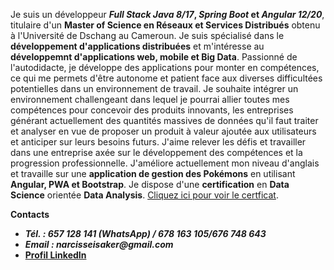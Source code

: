 Je suis un développeur **_Full_ _Stack_  _Java_ _8/17_, _Spring_ _Boot_ et _Angular 12/20_**, titulaire d'un **Master of Science en Réseaux et Services Distribués** obtenu à l'Université de Dschang au Cameroun. Je suis spécialisé dans le **développement d'applications distribuées** et m'intéresse au **développemnt d'applications web, mobile et Big Data**.
Passionné de l'autodidacte, je développe des applications pour monter en compétences, ce qui me permets d'être autonome et patient face aux diverses
difficultées potentielles dans un environnement de travail.
Je souhaite intégrer un environnement challengeant dans lequel je pourrai allier toutes mes compétences pour concevoir des produits innovants, les entreprises
générant actuellement des quantités massives de données qu'il faut traiter et analyser en vue de proposer un produit à valeur ajoutée aux utilisateurs et anticiper
sur leurs besoins futurs. J'aime relever les défis et travailler dans une entreprise axée sur le développement des compétences et la progression professionnelle.
J'améliore actuellement mon niveau d'anglais et travaille sur une **application de gestion des Pokémons** en utilisant **Angular, PWA et Bootstrap**.
Je dispose d'une **certification** en **Data Science** orientée **Data Analysis**. [Cliquez ici pour voir le certficat](https://www.udacity.com/certificate/e/e10a09b2-3cdb-11ee-8363-ab5047940a23).

**Contacts**
- **_Tél. : 657 128 141 (WhatsApp) / 678 163 105/676 748 643_**
- **_Email : narcisseisaker@gmail.com_**
- [**Profil LinkedIn**](https://www.linkedin.com/in/narcisseisaker)




<!---
narcisseisaker/narcisseisaker is a ✨ special ✨ repository because its `README.md` (this file) appears on your GitHub profile.
You can click the Preview link to take a look at your changes.
--->

